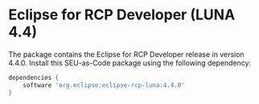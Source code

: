 # Eclipse for RCP Developer (LUNA 4.4)

The package contains the Eclipse for RCP Developer release in version 4.4.0. Install this SEU-as-Code package using the following dependency:
```groovy
dependencies {
	software 'org.eclipse:eclipse-rcp-luna:4.4.0'
}
```
